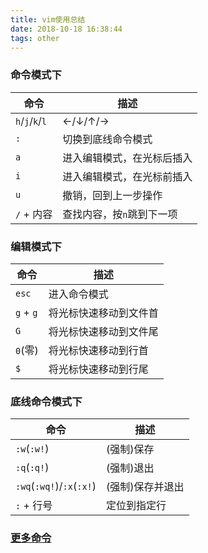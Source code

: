 ```yaml
---
title: vim使用总结
date: 2018-10-18 16:38:44
tags: other
---
```

### 命令模式下
命令 | 描述 
--- | ---
`h`/`j`/`k`/`l` | ←/↓/↑/→
`:` | 切换到底线命令模式
`a` | 进入编辑模式，在光标后插入
`i` | 进入编辑模式，在光标前插入
`u` | 撤销，回到上一步操作
`/` + 内容 | 查找内容，按`n`跳到下一项


### 编辑模式下
命令 | 描述 
--- | ---
`esc` | 进入命令模式
`g` + `g` | 将光标快速移动到文件首
`G` | 将光标快速移动到文件尾
`0`(零) | 将光标快速移动到行首
`$` | 将光标快速移动到行尾

<!-- more -->

### 底线命令模式下
命令 | 描述 
--- | ---
`:w`(`:w!`)| (强制)保存
`:q`(`:q!`) | (强制)退出
`:wq`(`:wq!`)/`:x`(`:x!`) | (强制)保存并退出
`:` + 行号 | 定位到指定行

### [更多命令](http://www.runoob.com/linux/linux-vim.html)